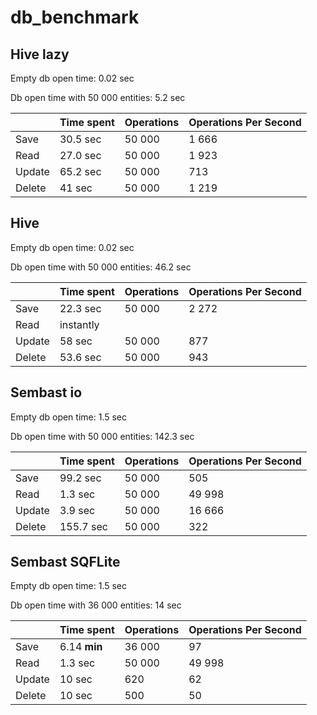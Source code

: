 # db_benchmark
## Hive lazy
Empty db open time: 0.02 sec

Db open time with 50 000 entities: 5.2 sec

| |Time spent|Operations|Operations Per Second|
|---|---|---|---|
|Save|30.5 sec|50 000|1 666|
|Read|27.0 sec|50 000|1 923|
|Update|65.2 sec|50 000|713|
|Delete|41 sec|50 000|1 219|

## Hive
Empty db open time: 0.02 sec

Db open time with 50 000 entities: 46.2 sec

| |Time spent|Operations|Operations Per Second|
|---|---|---|---|
|Save|22.3 sec|50 000|2 272|
|Read|instantly|
|Update|58 sec|50 000|877|
|Delete|53.6 sec|50 000|943|

## Sembast io
Empty db open time: 1.5 sec

Db open time with 50 000 entities: 142.3 sec

| |Time spent|Operations|Operations Per Second|
|---|---|---|---|
|Save|99.2 sec|50 000|505|
|Read|1.3 sec|50 000|49 998|
|Update|3.9 sec|50 000|16 666|
|Delete|155.7 sec|50 000|322|

## Sembast SQFLite
Empty db open time: 1.5 sec

Db open time with 36 000 entities: 14 sec

| |Time spent|Operations|Operations Per Second|
|---|---|---|---|
|Save|6.14 **min**|36 000|97|
|Read|1.3 sec|50 000|49 998|
|Update|10 sec|620|62|
|Delete|10 sec|500|50|